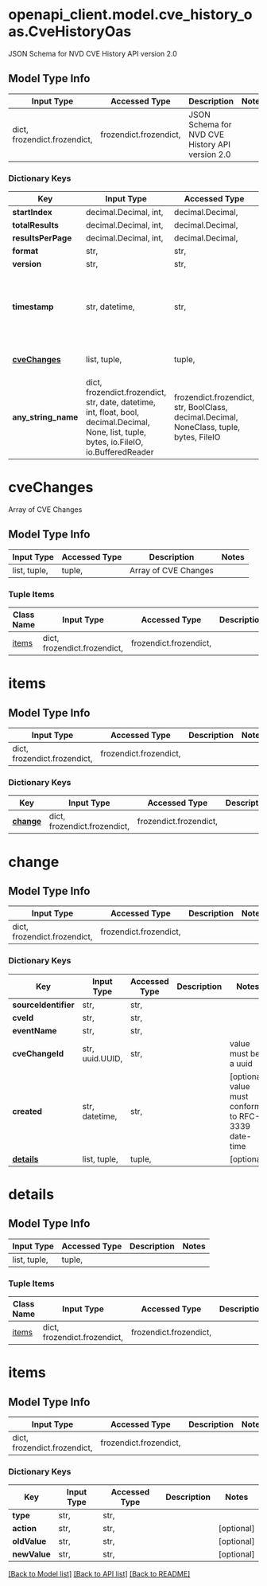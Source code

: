 # openapi_client.model.cve_history_oas.CveHistoryOas

JSON Schema for NVD CVE History API version 2.0

## Model Type Info
Input Type | Accessed Type | Description | Notes
------------ | ------------- | ------------- | -------------
dict, frozendict.frozendict,  | frozendict.frozendict,  | JSON Schema for NVD CVE History API version 2.0 | 

### Dictionary Keys
Key | Input Type | Accessed Type | Description | Notes
------------ | ------------- | ------------- | ------------- | -------------
**startIndex** | decimal.Decimal, int,  | decimal.Decimal,  |  | 
**totalResults** | decimal.Decimal, int,  | decimal.Decimal,  |  | 
**resultsPerPage** | decimal.Decimal, int,  | decimal.Decimal,  |  | 
**format** | str,  | str,  |  | 
**version** | str,  | str,  |  | 
**timestamp** | str, datetime,  | str,  |  | value must conform to RFC-3339 date-time
**[cveChanges](#cveChanges)** | list, tuple,  | tuple,  | Array of CVE Changes | [optional] 
**any_string_name** | dict, frozendict.frozendict, str, date, datetime, int, float, bool, decimal.Decimal, None, list, tuple, bytes, io.FileIO, io.BufferedReader | frozendict.frozendict, str, BoolClass, decimal.Decimal, NoneClass, tuple, bytes, FileIO | any string name can be used but the value must be the correct type | [optional]

# cveChanges

Array of CVE Changes

## Model Type Info
Input Type | Accessed Type | Description | Notes
------------ | ------------- | ------------- | -------------
list, tuple,  | tuple,  | Array of CVE Changes | 

### Tuple Items
Class Name | Input Type | Accessed Type | Description | Notes
------------- | ------------- | ------------- | ------------- | -------------
[items](#items) | dict, frozendict.frozendict,  | frozendict.frozendict,  |  | 

# items

## Model Type Info
Input Type | Accessed Type | Description | Notes
------------ | ------------- | ------------- | -------------
dict, frozendict.frozendict,  | frozendict.frozendict,  |  | 

### Dictionary Keys
Key | Input Type | Accessed Type | Description | Notes
------------ | ------------- | ------------- | ------------- | -------------
**[change](#change)** | dict, frozendict.frozendict,  | frozendict.frozendict,  |  | 

# change

## Model Type Info
Input Type | Accessed Type | Description | Notes
------------ | ------------- | ------------- | -------------
dict, frozendict.frozendict,  | frozendict.frozendict,  |  | 

### Dictionary Keys
Key | Input Type | Accessed Type | Description | Notes
------------ | ------------- | ------------- | ------------- | -------------
**sourceIdentifier** | str,  | str,  |  | 
**cveId** | str,  | str,  |  | 
**eventName** | str,  | str,  |  | 
**cveChangeId** | str, uuid.UUID,  | str,  |  | value must be a uuid
**created** | str, datetime,  | str,  |  | [optional] value must conform to RFC-3339 date-time
**[details](#details)** | list, tuple,  | tuple,  |  | [optional] 

# details

## Model Type Info
Input Type | Accessed Type | Description | Notes
------------ | ------------- | ------------- | -------------
list, tuple,  | tuple,  |  | 

### Tuple Items
Class Name | Input Type | Accessed Type | Description | Notes
------------- | ------------- | ------------- | ------------- | -------------
[items](#items) | dict, frozendict.frozendict,  | frozendict.frozendict,  |  | 

# items

## Model Type Info
Input Type | Accessed Type | Description | Notes
------------ | ------------- | ------------- | -------------
dict, frozendict.frozendict,  | frozendict.frozendict,  |  | 

### Dictionary Keys
Key | Input Type | Accessed Type | Description | Notes
------------ | ------------- | ------------- | ------------- | -------------
**type** | str,  | str,  |  | 
**action** | str,  | str,  |  | [optional] 
**oldValue** | str,  | str,  |  | [optional] 
**newValue** | str,  | str,  |  | [optional] 

[[Back to Model list]](../../README.md#documentation-for-models) [[Back to API list]](../../README.md#documentation-for-api-endpoints) [[Back to README]](../../README.md)


